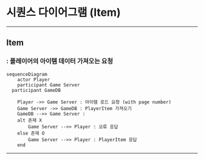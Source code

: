 # 시퀀스 다이어그램 (Item)

------------------------------

## Item
### : 플레이어의 아이템 데이터 가져오는 요청
```mermaid
sequenceDiagram
	actor Player
	participant Game Server
  participant GameDB

	Player ->> Game Server : 아이템 로드 요청 (with page number)
	Game Server ->> GameDB : PlayerItem 가져오기
	GameDB -->> Game Server : 
	alt 존재 X
		Game Server -->> Player : 오류 응답
	else 존재 O
		Game Server -->> Player : PlayerItem 응답
	end
```




------------------------------
